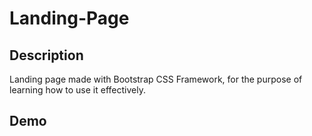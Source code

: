 # Landing-Page

## Description
Landing page made with Bootstrap CSS Framework, for the purpose of learning how to use it effectively.  

## Demo
